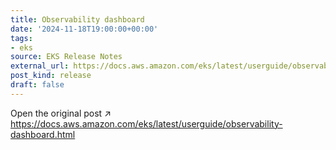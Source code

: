 ```yaml
---
title: Observability dashboard
date: '2024-11-18T19:00:00+00:00'
tags:
- eks
source: EKS Release Notes
external_url: https://docs.aws.amazon.com/eks/latest/userguide/observability-dashboard.html
post_kind: release
draft: false
---
```

Open the original post ↗ https://docs.aws.amazon.com/eks/latest/userguide/observability-dashboard.html
